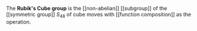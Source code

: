 The **Rubik's Cube group** is the [[non-abelian]] [[subgroup]] of the [[symmetric group]] $S_{48}$ of cube moves with [[function composition]] as the operation.